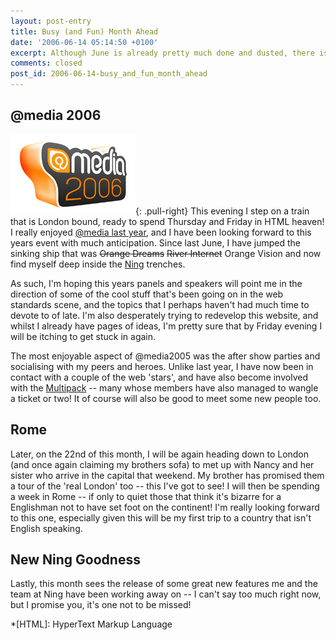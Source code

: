 ```yaml
---
layout: post-entry
title: Busy (and Fun) Month Ahead
date: '2006-06-14 05:14:50 +0100'
excerpt: Although June is already pretty much done and dusted, there is still a little bit of fun to come.
comments: closed
post_id: 2006-06-14-busy_and_fun_month_ahead
---
```

## @media 2006
![@media2006 logo](/assets/images/2006/06/atmedia2006.png){: .pull-right} This evening I step on a train that is London bound, ready to spend Thursday and Friday in HTML heaven! I really enjoyed [@media last year][1], and I have been looking forward to this years event with much anticipation. Since last June, I have jumped the sinking ship that was <del>Orange Dreams</del> <del>River Internet</del> Orange Vision and now find myself deep inside the [Ning][2] trenches.

As such, I'm hoping this years panels and speakers will point me in the direction of some of the cool stuff that's been going on in the web standards scene, and the topics that I perhaps haven't had much time to devote to of late. I'm also desperately trying to redevelop this website, and whilst I already have pages of ideas, I'm pretty sure that by Friday evening I will be itching to get stuck in again.

The most enjoyable aspect of @media2005 was the after show parties and socialising with my peers and heroes. Unlike last year, I have now been in contact with a couple of the web 'stars', and have also become involved with the [Multipack][3] -- many whose members have also managed to wangle a ticket or two! It of course will also be good to meet some new people too.

## Rome
Later, on the 22nd of this month, I will be again heading down to London (and once again claiming my brothers sofa) to met up with Nancy and her sister who arrive in the capital that weekend. My brother has promised them a tour of the 'real London' too -- this I've got to see! I will then be spending a week in Rome -- if only to quiet those that think it's bizarre for a Englishman not to have set foot on the continent! I'm really looking forward to this one, especially given this will be my first trip to a country that isn't English speaking.

## New Ning Goodness
Lastly, this month sees the release of some great new features me and the team at Ning have been working away on -- I can't say too much right now, but I promise you, it's one not to be missed!

[1]: http://www.vivabit.com/atmedia2006/lastyear/
[2]: http://www.ning.com/
[3]: http://www.multipack.co.uk/

*[HTML]: HyperText Markup Language